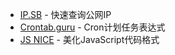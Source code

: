 * [IP.SB](https://ip.sb/) - 快速查询公网IP
* [Crontab.guru](https://crontab.guru/) - Cron计划任务表达式
* [JS NICE](http://jsnice.org/) - 美化JavaScript代码格式
